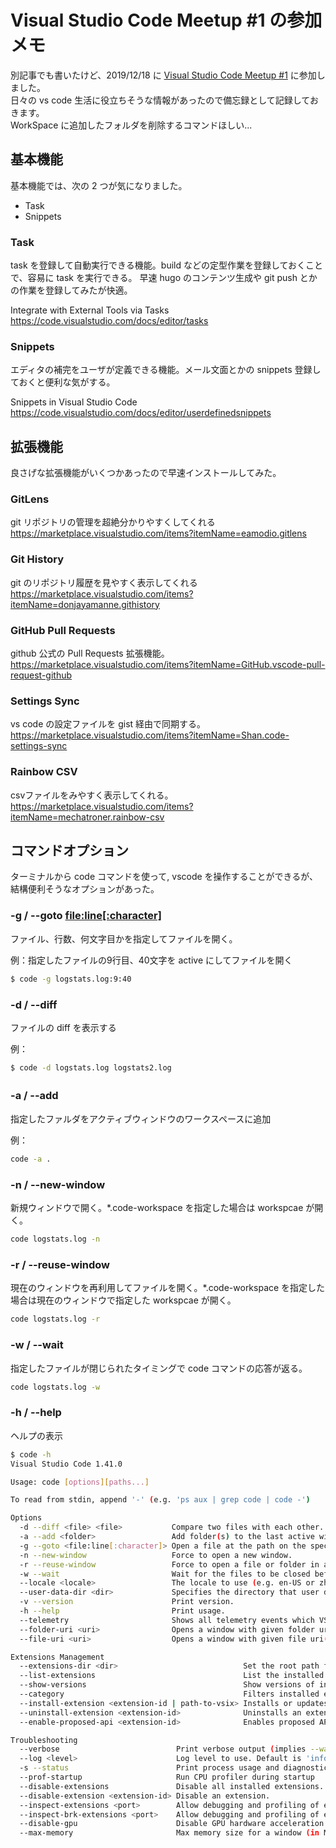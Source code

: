 # Visual Studio Code Meetup #1 の参加メモ


別記事でも書いたけど、2019/12/18 に [Visual Studio Code Meetup #1](https://vscode.connpass.com/event/155068/) に参加しました。  
日々の vs code 生活に役立ちそうな情報があったので備忘録として記録しておきます。  
WorkSpace に追加したフォルダを削除するコマンドほしい...

## 基本機能
基本機能では、次の 2 つが気になりました。

- Task
- Snippets

### Task

task を登録して自動実行できる機能。build などの定型作業を登録しておくことで、容易に task を実行できる。
早速 hugo のコンテンツ生成や git push とかの作業を登録してみたが快適。

Integrate with External Tools via Tasks  
https://code.visualstudio.com/docs/editor/tasks

### Snippets

エディタの補完をユーザが定義できる機能。メール文面とかの snippets 登録しておくと便利な気がする。

Snippets in Visual Studio Code  
https://code.visualstudio.com/docs/editor/userdefinedsnippets

## 拡張機能

良さげな拡張機能がいくつかあったので早速インストールしてみた。

### GitLens

git リポジトリの管理を超絶分かりやすくしてくれる  
https://marketplace.visualstudio.com/items?itemName=eamodio.gitlens

### Git History

git のリポジトリ履歴を見やすく表示してくれる  
https://marketplace.visualstudio.com/items?itemName=donjayamanne.githistory

### GitHub Pull Requests

github 公式の Pull Requests 拡張機能。
https://marketplace.visualstudio.com/items?itemName=GitHub.vscode-pull-request-github

### Settings Sync

vs code の設定ファイルを gist 経由で同期する。  
https://marketplace.visualstudio.com/items?itemName=Shan.code-settings-sync

### Rainbow CSV  

csvファイルをみやすく表示してくれる。  
https://marketplace.visualstudio.com/items?itemName=mechatroner.rainbow-csv

## コマンドオプション

ターミナルから code コマンドを使って, vscode を操作することができるが、結構便利そうなオプションがあった。

### -g / --goto <file:line[:character]>

ファイル、行数、何文字目かを指定してファイルを開く。

例：指定したファイルの9行目、40文字を active にしてファイルを開く

```sh
$ code -g logstats.log:9:40
```

### -d / --diff <file> <file>

ファイルの diff を表示する

例：

```sh
$ code -d logstats.log logstats2.log
```

### -a / --add　<folder>

指定したファルダをアクティブウィンドウのワークスペースに追加

例：

```sh
code -a .
```

### -n / --new-window

新規ウィンドウで開く。*.code-workspace を指定した場合は workspcae が開く。

```sh
code logstats.log -n
```

### -r / --reuse-window

現在のウィンドウを再利用してファイルを開く。*.code-workspace を指定した場合は現在のウィンドウで指定した workspcae が開く。

```sh
code logstats.log -r
```

### -w / --wait

指定したファイルが閉じられたタイミングで code コマンドの応答が返る。

```sh
code logstats.log -w
```

### -h / --help

ヘルプの表示

```sh
$ code -h
Visual Studio Code 1.41.0

Usage: code [options][paths...]

To read from stdin, append '-' (e.g. 'ps aux | grep code | code -')

Options
  -d --diff <file> <file>           Compare two files with each other.
  -a --add <folder>                 Add folder(s) to the last active window.
  -g --goto <file:line[:character]> Open a file at the path on the specified line and character position.
  -n --new-window                   Force to open a new window.
  -r --reuse-window                 Force to open a file or folder in an already opened window.
  -w --wait                         Wait for the files to be closed before returning.
  --locale <locale>                 The locale to use (e.g. en-US or zh-TW).
  --user-data-dir <dir>             Specifies the directory that user data is kept in. Can be used to open multiple distinct instances of Code.
  -v --version                      Print version.
  -h --help                         Print usage.
  --telemetry                       Shows all telemetry events which VS code collects.
  --folder-uri <uri>                Opens a window with given folder uri(s)
  --file-uri <uri>                  Opens a window with given file uri(s)

Extensions Management
  --extensions-dir <dir>                            Set the root path for extensions.
  --list-extensions                                 List the installed extensions.
  --show-versions                                   Show versions of installed extensions, when using --list-extension.
  --category                                        Filters installed extensions by provided category, when using --list-extension.
  --install-extension <extension-id | path-to-vsix> Installs or updates the extension. Use `--force` argument to avoid prompts.
  --uninstall-extension <extension-id>              Uninstalls an extension.
  --enable-proposed-api <extension-id>              Enables proposed API features for extensions. Can receive one or more extension IDs to enable individually.

Troubleshooting
  --verbose                          Print verbose output (implies --wait).
  --log <level>                      Log level to use. Default is 'info'. Allowed values are 'critical', 'error', 'warn', 'info', 'debug', 'trace', 'off'.
  -s --status                        Print process usage and diagnostics information.
  --prof-startup                     Run CPU profiler during startup
  --disable-extensions               Disable all installed extensions.
  --disable-extension <extension-id> Disable an extension.
  --inspect-extensions <port>        Allow debugging and profiling of extensions. Check the developer tools for the connection URI.
  --inspect-brk-extensions <port>    Allow debugging and profiling of extensions with the extension host being paused after start. Check the developer tools for the connection URI.
  --disable-gpu                      Disable GPU hardware acceleration.
  --max-memory                       Max memory size for a window (in Mbytes).

```